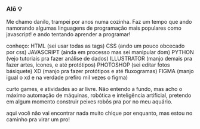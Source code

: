 ### Alô 💡

Me chamo danilo, trampei por anos numa cozinha. Faz um tempo que ando namorando
 algumas linguagens de programação mais populares como javascript! e ando tentando
 aprender a programar!

conheço: 
HTML (sei usar todas as tags)
CSS (ando um pouco obcecado por css)
JAVASCRIPT (ainda em processo mas sei manipular dom)
PYTHON (vejo tutoriais pra fazer análise de dados)
ILLUSTRATOR (manjo demais pra fazer artes, ícones, e até protótipos)
PHOTOSHOP (sei editar fotos básiquete)
XD (manjo pra fazer protótipos e até fluxogramas)
FIGMA (manjo igual o xd e na verdade prefiro mil vezes o figma)

curto games, e atividades ao ar livre. Não entendo a fundo, mas acho o máximo
automação de máquinas, robótica e inteligência artificial, pretendo em algum
momento construir peixes robôs pra por no meu aquário.

aqui você não vai encontrar nada muito chique por enquanto, mas estou no caminho
pra virar um pro!
